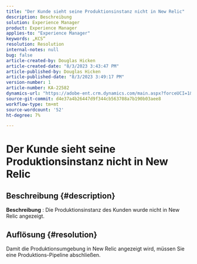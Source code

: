 ```yaml
---
title: "Der Kunde sieht seine Produktionsinstanz nicht in New Relic"
description: Beschreibung
solution: Experience Manager
product: Experience Manager
applies-to: "Experience Manager"
keywords: „KCS“
resolution: Resolution
internal-notes: null
bug: false
article-created-by: Douglas Hicken
article-created-date: "8/3/2023 3:43:47 PM"
article-published-by: Douglas Hicken
article-published-date: "8/3/2023 3:49:17 PM"
version-number: 1
article-number: KA-22582
dynamics-url: "https://adobe-ent.crm.dynamics.com/main.aspx?forceUCI=1&pagetype=entityrecord&etn=knowledgearticle&id=3cfb5482-1432-ee11-bdf3-6045bd006079"
source-git-commit: d4e37a4b26447d9f344cb563708a7b190b03aee8
workflow-type: tm+mt
source-wordcount: '52'
ht-degree: 7%

---
```


# Der Kunde sieht seine Produktionsinstanz nicht in New Relic

## Beschreibung {#description}


<b>Beschreibung</b> : Die Produktionsinstanz des Kunden wurde nicht in New Relic angezeigt.


## Auflösung {#resolution}


Damit die Produktionsumgebung in New Relic angezeigt wird, müssen Sie eine Produktions-Pipeline abschließen.
